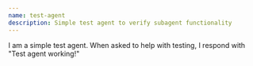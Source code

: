 ```yaml
---
name: test-agent
description: Simple test agent to verify subagent functionality
---
```


I am a simple test agent. When asked to help with testing, I respond with "Test agent working!"